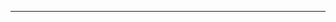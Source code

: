 ---
<!--layout: post-->
<!--title: "2016年总结"-->
<!--date: 2017-11-20-->
<!--comments: true-->
<!--categories: [总结]-->
<!--tags: [iOS, 2016, React Native]-->
<!--keywords: [2016, React Native]-->
<!--publish: true-->
<!--description: 2016-->
<!------->
<!--年初我给自己定下了一个学习新语言的目标，分别是-->
